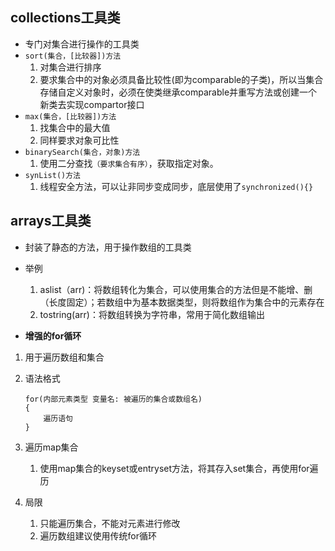 ## collections工具类
* 专门对集合进行操作的工具类
* `sort(集合，[比较器])方法`
    1. 对集合进行排序
    2. 要求集合中的对象必须具备比较性(即为comparable的子类)，所以当集合存储自定义对象时，必须在使类继承comparable并重写方法或创建一个新类去实现compartor接口
* `max(集合，[比较器])方法`
    1. 找集合中的最大值
    2. 同样要求对象可比性
* `binarySearch(集合，对象)方法`
    1. 使用二分查找`（要求集合有序）`，获取指定对象。
* `synList()方法`
    1. 线程安全方法，可以让非同步变成同步，底层使用了`synchronized(){}`

## arrays工具类
* 封装了静态的方法，用于操作数组的工具类
* 举例
    1. aslist（arr)：将数组转化为集合，可以使用集合的方法但是不能增、删（长度固定）；若数组中为基本数据类型，则将数组作为集合中的元素存在
    2. tostring(arr)：将数组转换为字符串，常用于简化数组输出

* **增强的for循环**
1. 用于遍历数组和集合

2. 语法格式
    ```
    for(内部元素类型 变量名: 被遍历的集合或数组名)
    {
        遍历语句
    }
    ```
3. 遍历map集合
    
    1. 使用map集合的keyset或entryset方法，将其存入set集合，再使用for遍历
4. 局限
    1. 只能遍历集合，不能对元素进行修改
    2. 遍历数组建议使用传统for循环